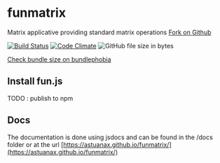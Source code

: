 # funmatrix
Matrix applicative providing standard matrix operations [Fork on Github](https://github.com/astuanax/funmatrix)

[![Build Status](https://travis-ci.org/astuanax/funmatrix.svg?branch=master)](https://travis-ci.org/astuanax/funmatrix)  [![Code Climate](https://codeclimate.com/github/astuanax/funmatrix/badges/gpa.svg)](https://codeclimate.com/github/astuanax/funmatrix) ![GitHub file size in bytes](https://img.badgesize.io/astuanax/funmatrix/master/lib/funmatrix.min.js.svg?compression=gzip) 

[Check bundle size on bundlephobia](https://bundlephobia.com/result?p=fun.js@1.0.3)

## Install fun.js

TODO : publish to npm

## Docs

The documentation is done using jsdocs and can be found in the /docs folder or at the url [https://astuanax.github.io/funmatrix/](https://astuanax.github.io/funmatrix/)
